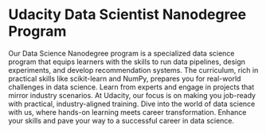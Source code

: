 # Udacity Data Scientist Nanodegree Program

Our Data Science Nanodegree program is a specialized data science program that equips learners with the skills to run data pipelines, design experiments, and develop recommendation systems. The curriculum, rich in practical skills like scikit-learn and NumPy, prepares you for real-world challenges in data science. Learn from experts and engage in projects that mirror industry scenarios. At Udacity, our focus is on making you job-ready with practical, industry-aligned training. Dive into the world of data science with us, where hands-on learning meets career transformation. Enhance your skills and pave your way to a successful career in data science.
